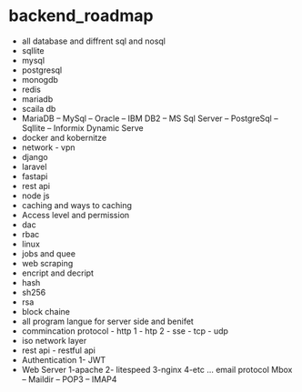 # backend_roadmap
- all database and diffrent sql and nosql
- sqllite
- mysql 
- postgresql
- monogdb 
- redis 
- mariadb 
- scaila db
- MariaDB – MySql – Oracle – IBM DB2 – MS Sql Server – PostgreSql – Sqllite – Informix Dynamic Serve
- docker and kobernitze 
- network - vpn 
- django
- laravel 
- fastapi 
- rest api
- node js
- caching and ways to caching 
- Access level and permission 
- dac 
- rbac
- linux 
- jobs and quee 
- web scraping
- encript and decript
- hash
- sh256
- rsa 
- block chaine
- all program langue for server side and benifet
- commincation protocol - http 1 - htp 2 - sse - tcp - udp
- iso network layer
- rest api - restful api
- Authentication
1- JWT
- Web Server
1-apache
2- litespeed
3-nginx
4-etc ...
  email protocol
    Mbox – Maildir – POP3 – IMAP4

     
